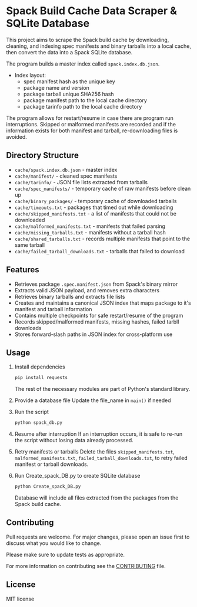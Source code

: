 # Spack Build Cache Data Scraper & SQLite Database

This project aims to scrape the Spack build cache by downloading, cleaning, and indexing spec manifests and binary tarballs into a local cache, then convert the data into a Spack SQLite database. 

The program builds a master index called `spack.index.db.json`. 
* Index layout:
    * spec manifest hash as the unique key
    * package name and version
    * package tarball unique SHA256 hash
    * package manifest path to the local cache directory
    * package tarinfo path to the local cache directory

The program allows for restart/resume in case there are program run interruptions. Skipped or malformed manifests are recorded and if the information exists for both manifest and tarball, re-downloading files is avoided. 

## Directory Structure
* `cache/spack.index.db.json` - master index
* `cache/manifest/` - cleaned spec manifests
* `cache/tarinfo/` - JSON file lists extracted from tarballs
* `cache/spec_manifests/` - temporary cache of raw manifests before clean up
* `cache/binary_packages/` - temporary cache of downloaded tarballs
* `cache/timeouts.txt` - packages that timed out while downloading
* `cache/skipped_manifests.txt` - a list of manifests that could not be downloaded
* `cache/malformed_manifests.txt` - manifests that failed parsing
* `cache/missing_tarballs.txt` - manifests without a tarball hash
* `cache/shared_tarballs.txt` - records multiple manifests that point to the same tarball
* `cache/failed_tarball_downloads.txt` - tarballs that failed to download

## Features
* Retrieves package `.spec.manifest.json` from Spack's binary mirror
* Extracts valid JSON payload, and removes extra characters
* Retrieves binary tarballs and extracts file lists
* Creates and maintains a canonical JSON index that maps package to it's manifest and tarball information
* Contains multiple checkpoints for safe restart/resume of the program
* Records skipped/malformed manifests, missing hashes, failed tarbll downloads
* Stores forward-slash paths in JSON index for cross-platform use

## Usage
1. Install dependencies
    ```bash
    pip install requests
    ```
    The rest of the necessary modules are part of Python's standard library.

2. Provide a database file
    Update the file_name in `main()` if needed

3. Run the script
    ```bash
    python spack_db.py
    ```

4. Resume after interruption
    If an interruption occurs, it is safe to re-run the script without losing data already processed. 

5. Retry manifests or tarballs
    Delete the files `skipped_manifests.txt`, `malformed_manifests.txt`, `failed_tarball_downloads.txt`, to retry failed manifest or tarball downloads.

6. Run Create_spack_DB.py to create SQLite database
    ```bash
    python Create_spack_DB.py
    ```
    Database will include all files extracted from the packages from the Spack build cache.

## Contributing

Pull requests are welcome. For major changes, please open an issue first to discuss what you would like to change.

Please make sure to update tests as appropriate.

For more information on contributing see the [CONTRIBUTING](./CONTRIBUTING.md) file.

## License

MIT license